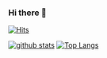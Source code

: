 ### Hi there 👋

[![Hits](https://hits.seeyoufarm.com/api/count/incr/badge.svg?url=https%3A%2F%2Fgithub.com%2Fkimjunbo)](https://hits.seeyoufarm.com)
<!--
**Github-JUNKIM/Github-JUNKIM** is a ✨ _special_ ✨ repository because its `README.md` (this file) appears on your GitHub profile.

Here are some ideas to get you started:

- 🔭 I’m currently working on ...
- 🌱 I’m currently learning ...
- 👯 I’m looking to collaborate on ...
- 🤔 I’m looking for help with ...
- 💬 Ask me about ...
- 📫 How to reach me: ...
- 😄 Pronouns: ...
- ⚡ Fun fact: ...
-->

[![github stats](https://github-readme-stats.vercel.app/api?username=kimjunbo&show_icons=true&hide_border=true)](https://github.com/kimjunbo)
[![Top Langs](https://github-readme-stats.vercel.app/api/top-langs/?username=kimjunbo&layout=compact)](https://github.com/kimjunbo)

